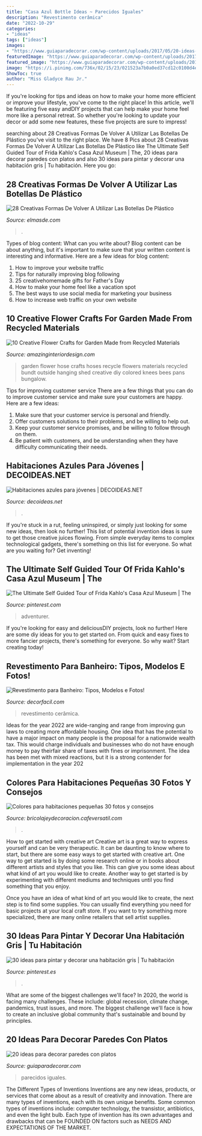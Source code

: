 ```yaml
---
title: "Casa Azul Bottle Ideas ~ Parecidos Iguales"
description: "Revestimento cerâmica"
date: "2022-10-29"
categories:
- "ideas"
tags: ["ideas"]
images:
- "https://www.guiaparadecorar.com/wp-content/uploads/2017/05/20-ideas-para-decorar-paredes-con-platos-11.jpg"
featuredImage: "https://www.guiaparadecorar.com/wp-content/uploads/2017/05/20-ideas-para-decorar-paredes-con-platos-11.jpg"
featured_image: "https://www.guiaparadecorar.com/wp-content/uploads/2017/05/20-ideas-para-decorar-paredes-con-platos-11.jpg"
image: "https://i.pinimg.com/736x/02/15/23/021523a7b0a0ed37cd12c0100d4e7bc3.jpg"
ShowToc: true
author: "Miss Gladyce Rau Jr."
---
```



If you're looking for tips and ideas on how to make your home more efficient or improve your lifestyle, you've come to the right place! In this article, we'll be featuring five easy andDIY projects that can help make your home feel more like a personal retreat. So whether you're looking to update your decor or add some new features, these five projects are sure to impress!

	

		
searching about 28 Creativas Formas De Volver A Utilizar Las Botellas De Plástico you've visit to the right place. We have 8 Pics about 28 Creativas Formas De Volver A Utilizar Las Botellas De Plástico like The Ultimate Self Guided Tour of Frida Kahlo&#039;s Casa Azul Museum | The, 20 ideas para decorar paredes con platos and also 30 ideas para pintar y decorar una habitación gris | Tu habitación. Here you go:
		
    
## 28 Creativas Formas De Volver A Utilizar Las Botellas De Plástico

<img loading=lazy src="http://elmasde.com/wp-content/uploads/2015/09/23-Creativas-Formas-De-Volver-A-Utilizar-Las-Botellas-De-Plástico14.jpg" onerror="this.onerror=null;this.src='https://tse3.mm.bing.net/th?id=OIP.i_8YzYKvD2ZVphikTBNC6QHaHa&amp;pid=15.1';" alt="28 Creativas Formas De Volver A Utilizar Las Botellas De Plástico">

_Source: elmasde.com_

>. 

	

Types of blog content: What can you write about?
Blog content can be about anything, but it's important to make sure that your written content is interesting and informative. Here are a few ideas for blog content:
1. How to improve your website traffic 
2. Tips for naturally improving blog following 
3. 25 creativehomemade gifts for Father's Day 
4. How to make your home feel like a vacation spot 
5. The best ways to use social media for marketing your business 
6. How to increase web traffic on your own website 

    
## 10 Creative Flower Crafts For Garden Made From Recycled Materials

<img loading=lazy src="http://www.amazinginteriordesign.com/wp-content/uploads/2016/03/10-creative-flower-garden-crafts-made-reyccled-materials-4.jpg" onerror="this.onerror=null;this.src='https://tse1.mm.bing.net/th?id=OIP.M2fOtw1XmETP4pX7iGaPqAHaK9&amp;pid=15.1';" alt="10 Creative Flower Crafts for Garden Made from Recycled Materials">

_Source: amazinginteriordesign.com_

>garden flower hose crafts hoses recycle flowers materials recycled bundt outside hanging shed creative diy colored knees bees pans bungalow. 

	

Tips for improving customer service
There are a few things that you can do to improve customer service and make sure your customers are happy. Here are a few ideas:
1. Make sure that your customer service is personal and friendly.
2. Offer customers solutions to their problems, and be willing to help out.
3. Keep your customer service promises, and be willing to follow through on them.
4. Be patient with customers, and be understanding when they have difficulty communicating their needs.

    
## Habitaciones Azules Para Jóvenes | DECOIDEAS.NET

<img loading=lazy src="http://www.decoideas.net/wp-content/uploads/2017/01/juveniles-azules-2.jpg" onerror="this.onerror=null;this.src='https://tse4.mm.bing.net/th?id=OIP.-lsfRlJjSdGrxsEMnQLCvwHaLH&amp;pid=15.1';" alt="Habitaciones azules para jóvenes | DECOIDEAS.NET">

_Source: decoideas.net_

>. 

	

If you're stuck in a rut, feeling uninspired, or simply just looking for some new ideas, then look no further! This list of potential invention ideas is sure to get those creative juices flowing. From simple everyday items to complex technological gadgets, there's something on this list for everyone. So what are you waiting for? Get inventing!

    
## The Ultimate Self Guided Tour Of Frida Kahlo&#039;s Casa Azul Museum | The

<img loading=lazy src="https://i.pinimg.com/736x/02/15/23/021523a7b0a0ed37cd12c0100d4e7bc3.jpg" onerror="this.onerror=null;this.src='https://tse3.mm.bing.net/th?id=OIP.UPvMjEu8o96mlBuZSjT_9AHaJ3&amp;pid=15.1';" alt="The Ultimate Self Guided Tour of Frida Kahlo&#039;s Casa Azul Museum | The">

_Source: pinterest.com_

>adventurer. 

	

If you're looking for easy and deliciousDIY projects, look no further! Here are some diy ideas for you to get started on. From quick and easy fixes to more fancier projects, there's something for everyone. So why wait? Start creating today!

    
## Revestimento Para Banheiro: Tipos, Modelos E Fotos!

<img loading=lazy src="https://www.decorfacil.com/wp-content/uploads/2017/08/20170801revestimento-para-banheiro-4.jpg" onerror="this.onerror=null;this.src='https://tse4.mm.bing.net/th?id=OIP.okZgkF0F9FmPlrcuI2BIygHaLH&amp;pid=15.1';" alt="Revestimento para Banheiro: Tipos, Modelos e Fotos!">

_Source: decorfacil.com_

>revestimento cerâmica. 

	

Ideas for the year 2022 are wide-ranging and range from improving gun laws to creating more affordable housing. One idea that has the potential to have a major impact on many people is the proposal for a nationwide wealth tax. This would charge individuals and businesses who do not have enough money to pay theirfair share of taxes with fines or imprisonment. The idea has been met with mixed reactions, but it is a strong contender for implementation in the year 202
    
## Colores Para Habitaciones Pequeñas 30 Fotos Y Consejos

<img loading=lazy src="https://cafeversatil.com/bricoydeco/wp-content/uploads/2016/08/18_guetzli-1.jpg" onerror="this.onerror=null;this.src='https://tse1.mm.bing.net/th?id=OIP.V70TTm60tO4PWrs-LsH4HAHaE7&amp;pid=15.1';" alt="Colores para habitaciones pequeñas 30 fotos y consejos">

_Source: bricolajeydecoracion.cafeversatil.com_

>. 

	

How to get started with creative art
Creative art is a great way to express yourself and can be very therapeutic. It can be daunting to know where to start, but there are some easy ways to get started with creative art.
One way to get started is by doing some research online or in books about different artists and styles that you like. This can give you some ideas about what kind of art you would like to create. Another way to get started is by experimenting with different mediums and techniques until you find something that you enjoy.

Once you have an idea of what kind of art you would like to create, the next step is to find some supplies. You can usually find everything you need for basic projects at your local craft store. If you want to try something more specialized, there are many online retailers that sell artist supplies.

    
## 30 Ideas Para Pintar Y Decorar Una Habitación Gris | Tu Habitación

<img loading=lazy src="https://i.pinimg.com/736x/2c/56/9f/2c569f3edac8b054b47a97cc1ca67c62.jpg" onerror="this.onerror=null;this.src='https://tse2.mm.bing.net/th?id=OIP.5GZtrPOBYMT9iTulruMbkQHaE8&amp;pid=15.1';" alt="30 ideas para pintar y decorar una habitación gris | Tu habitación">

_Source: pinterest.es_

>. 

	

What are some of the biggest challenges we'll face?
In 2020, the world is facing many challenges. These include: global recession, climate change, pandemics, trust issues, and more. The biggest challenge we'll face is how to create an inclusive global community that's sustainable and bound by principles.

    
## 20 Ideas Para Decorar Paredes Con Platos

<img loading=lazy src="https://www.guiaparadecorar.com/wp-content/uploads/2017/05/20-ideas-para-decorar-paredes-con-platos-11.jpg" onerror="this.onerror=null;this.src='https://tse2.mm.bing.net/th?id=OIP.pVbqyUd9OpVh213JuomrHgAAAA&amp;pid=15.1';" alt="20 ideas para decorar paredes con platos">

_Source: guiaparadecorar.com_

>parecidos iguales. 

	

The Different Types of Inventions
Inventions are any new ideas, products, or services that come about as a result of creativity and innovation. There are many types of inventions, each with its own unique benefits. Some common types of inventions include: computer technology, the transistor, antibiotics, and even the light bulb. Each type of invention has its own advantages and drawbacks that can be FOUNDED ON factors such as NEEDS AND EXPECTATIONS OF THE MARKET.


